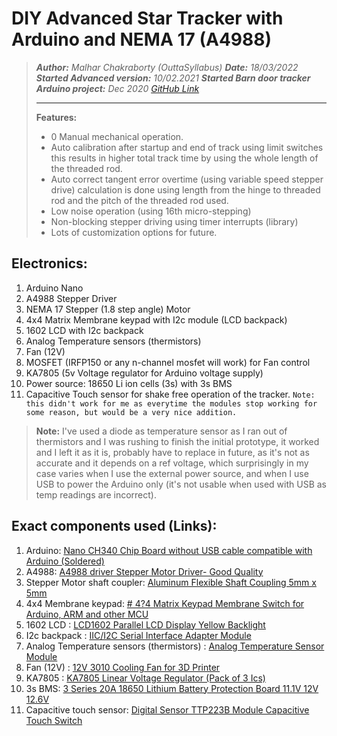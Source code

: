 # DIY Advanced Star Tracker with Arduino and NEMA 17 (A4988)

> ***Author:** Malhar Chakraborty (OuttaSyllabus)*
> ***Date:** 18/03/2022*
> ***Started Advanced version:** 10/02.2021*
> ***Started Barn door tracker Arduino project:** *Dec 2020* [GitHub Link](https://github.com/malhar-c/Star-Tracker-ver.-11.x.x)*
> ________
> **Features:**
>  - 0 Manual mechanical operation.
>  - Auto calibration after startup and end of track using limit switches this results in higher total track time by using the whole
> length of the threaded rod.
>  - Auto correct tangent error overtime (using variable speed stepper drive) calculation is done using length from the hinge to threaded rod
> and the pitch of the threaded rod used.
>  - Low noise operation (using 16th micro-stepping)
>  - Non-blocking stepper driving using timer interrupts (library)
>  - Lots of customization options for future.


## Electronics:

 1. Arduino Nano
 2. A4988 Stepper Driver
 3. NEMA 17 Stepper (1.8 step angle) Motor
 4. 4x4 Matrix Membrane keypad with I2c module (LCD backpack)
 5. 1602 LCD with I2c backpack
 6. Analog Temperature sensors (thermistors)
 7. Fan (12V)
 8. MOSFET (IRFP150 or any n-channel mosfet will work) for Fan control
 9. KA7805 (5v Voltage regulator for Arduino voltage supply)
 10. Power source: 18650 Li ion cells (3s) with 3s BMS
 11. Capacitive Touch sensor for shake free operation of the tracker. `Note: this didn't work for me as everytime the modules stop working for some reason, but would be a very nice addition.`


> **Note:** I've used a diode as temperature sensor as I ran out of thermistors and I was rushing to finish the initial prototype, it worked and I left it as it is, probably have to replace in future, as it's not as accurate and it depends on a ref voltage, which surprisingly in my case varies when I use the external power source, and when I use USB to power the Arduino only (it's not usable when used with USB as temp readings are incorrect).

## Exact components used (Links):

 1. Arduino: [Nano CH340 Chip Board without USB cable compatible with Arduino (Soldered)](https://robu.in/product/arduino-nano-board-r3-with-ch340-chip-wo-usb-cable-solderedarduino-nano-r3-wo-usb-cable-soldered/)
 2. A4988: [A4988 driver Stepper Motor Driver- Good Quality](https://robu.in/product/a4988-driver-stepper-motor-driver/)
 3. Stepper Motor shaft coupler: [Aluminum Flexible Shaft Coupling 5mm x 5mm](https://robu.in/product/aluminium-flexible-shaft-coupling-5mm-x-5mm/)
 4. 4x4 Membrane keypad: [# 4?4 Matrix Keypad Membrane Switch for Arduino, ARM and other MCU](https://robu.in/product/4x4-matrix-keypad-membrane-switch-arduino-arm-mcu/)
 5. 1602 LCD : [LCD1602 Parallel LCD Display Yellow Backlight](https://robu.in/product/serial-lcd1602-iic-i2c-yellow-backlight/)
 6. I2c backpack : [IIC/I2C Serial Interface Adapter Module](https://robu.in/product/iici2c-serial-interface-adapter-module/)
 7. Analog Temperature sensors (thermistors) : [Analog Temperature Sensor Module](https://robu.in/product/analog-temperature-module/)
 8. Fan (12V) : [12V 3010 Cooling Fan for 3D Printer](https://robu.in/product/12v-3010-cooling-fan-for-3d-printer/)
 9. KA7805 : [KA7805 Linear Voltage Regulator (Pack of 3 Ics)](https://robu.in/product/ka7805-linear-voltage-regulator-pack-of-3-ics/)
 10. 3s BMS: [3 Series 20A 18650 Lithium Battery Protection Board 11.1V 12V 12.6V](https://robu.in/product/3-series-20a-18650-lithium-battery-protection-board-11-1v-12v-12-6v/)
 11. Capacitive touch sensor: [Digital Sensor TTP223B Module Capacitive Touch Switch](https://robu.in/product/digital-sensor-ttp223b-module-capacitive-touch-switch/)
